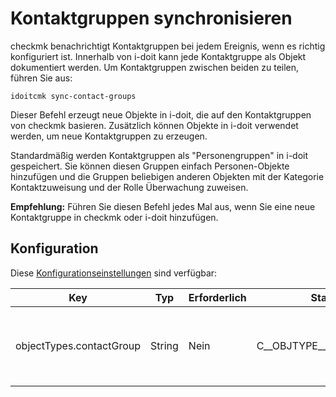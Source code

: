 # Kontaktgruppen synchronisieren

checkmk benachrichtigt Kontaktgruppen bei jedem Ereignis, wenn es richtig konfiguriert ist. Innerhalb von i-doit kann jede Kontaktgruppe als Objekt dokumentiert werden. Um Kontaktgruppen zwischen beiden zu teilen, führen Sie aus:

```shell
idoitcmk sync-contact-groups
```

Dieser Befehl erzeugt neue Objekte in i-doit, die auf den Kontaktgruppen von checkmk basieren. Zusätzlich können Objekte in i-doit verwendet werden, um neue Kontaktgruppen zu erzeugen.

Standardmäßig werden Kontaktgruppen als "Personengruppen" in i-doit gespeichert. Sie können diesen Gruppen einfach Personen\-Objekte hinzufügen und die Gruppen beliebigen anderen Objekten mit der Kategorie Kontaktzuweisung und der Rolle Überwachung zuweisen.

**Empfehlung:** Führen Sie diesen Befehl jedes Mal aus, wenn Sie eine neue Kontaktgruppe in checkmk oder i-doit hinzufügen.

## Konfiguration

Diese [Konfigurationseinstellungen](./konfiguration.md) sind verfügbar:

| Key | Typ | Erforderlich | Standart | Beschreibung |
| --- | --- | --- | --- | --- |
| objectTypes.contactGroup | String | Nein | C__OBJTYPE__PERSON_GROUP | Kontaktgruppen werden durch diesen Typ gekennzeichnet (Konstante verwenden!) |

